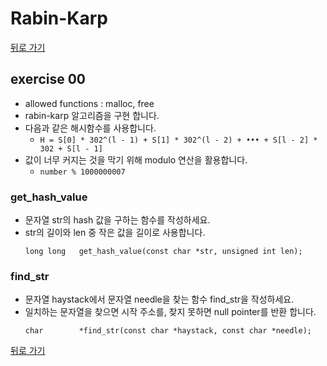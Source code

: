 # Rabin-Karp

[뒤로 가기](..)

## exercise 00
- allowed functions : malloc, free
- rabin-karp 알고리즘을 구현 합니다.
- 다음과 같은 해시함수를 사용합니다.
	- `H = S[0] * 302^(l - 1) + S[1] * 302^(l - 2) + ••• + S[l - 2] * 302 + S[l - 1]`
- 값이 너무 커지는 것을 막기 위해 modulo 연산을 활용합니다.
	- `number % 1000000007`


### get_hash_value
- 문자열 str의 hash 값을 구하는 함수를 작성하세요.
- str의 길이와 len 중 작은 값을 길이로 사용합니다.
	```
	long long	get_hash_value(const char *str, unsigned int len);
	```

### find_str
- 문자열 haystack에서 문자열 needle을 찾는 함수 find_str을 작성하세요.
- 일치하는 문자열을 찾으면 시작 주소를, 찾지 못하면 null pointer를 반환 합니다.
	```
	char		*find_str(const char *haystack, const char *needle);
	```


[뒤로 가기](..)
